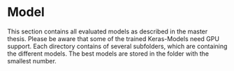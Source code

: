 # Model 

This section contains all evaluated models as described in the master thesis. Please be aware that some of the 
trained Keras-Models need GPU support. Each directory contains of several subfolders, which are containing the different models.
The best models are stored in the folder with the smallest number.